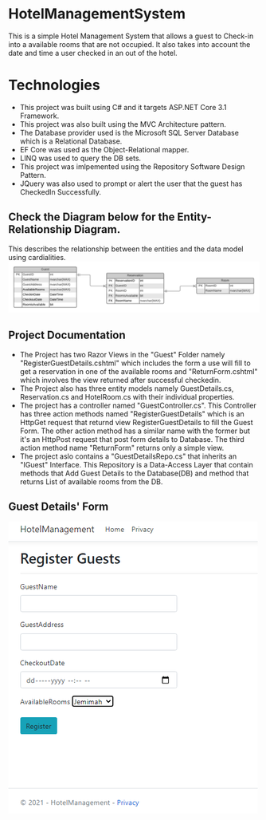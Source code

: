 # HotelManagementSystem
This is a simple Hotel Management System that allows a guest to Check-in into a available rooms that are not occupied. It also takes into account the date and time a user checked in an out of the hotel. 

# Technologies 
- This project was built using C# and it targets ASP.NET Core 3.1 Framework. 
- This project was also built using the MVC Architecture pattern.
- The Database provider used is the Microsoft SQL Server Database which is a Relational Database.
- EF Core was used as the Object-Relational mapper.
- LINQ was used to query the DB sets.
- This project was imlpemented using the Repository Software Design Pattern.
- JQuery was also used  to prompt or alert the user that the guest has CheckedIn Successfully.

## Check the Diagram below for the Entity-Relationship Diagram.
This describes the relationship between the entities and the data model using cardialities.
![](HotelManagement/Images/Hotel%20Management.png)

## Project Documentation
- The Project has two Razor Views in the "Guest" Folder namely "RegisterGuestDetails.cshtml" which includes the form a use will fill to get a reservation in one of the available rooms and "ReturnForm.cshtml" which involves the view returned after successful checkedin.
- The Project also has three entity models namely GuestDetails.cs, Reservation.cs and HotelRoom.cs with their individual properties.
- The project has a controller named "GuestController.cs". This Controller has three action methods named "RegisterGuestDetails" which is an HttpGet request that returnd view RegisterGuestDetails to fill the Guest Form. The other action method has a similar name with the former but it's an HttpPost request that post form details to Database. The third action method name "ReturnForm" returns only a simple view.
- The project aslo contains a "GuestDetailsRepo.cs" that inherits an "IGuest" Interface. This Repository is a Data-Access Layer that contain methods that Add Guest Details to the Database(DB) and method that returns List of available rooms from the DB.

## Guest Details' Form
![](HotelManagement/Images/GuestForm.PNG)
